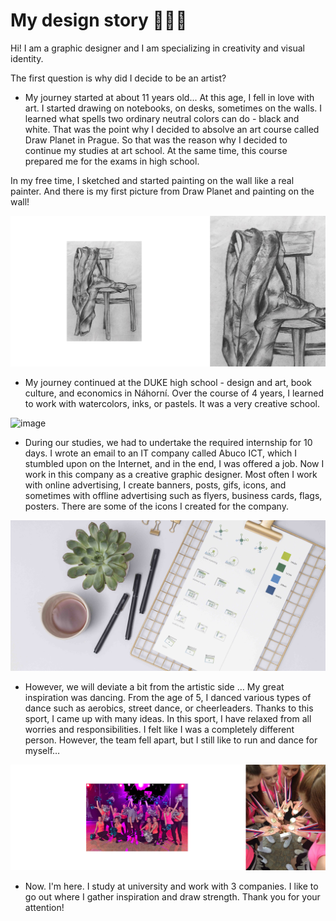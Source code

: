 #  My design story 👩🏼‍🎨 

Hi! I am a graphic designer and I am specializing in creativity and visual identity.

The first question is why did I decide to be an artist?

- My journey started at about 11 years old... At this age, I fell in love with art. I started drawing on notebooks, on desks, sometimes on the walls. I learned what spells two ordinary neutral colors can do - black and white. That was the point why I decided to absolve an art course called Draw Planet in Prague. 
So that was the reason why I decided to continue my studies at art school. At the same time, this course prepared me for the exams in high school.

In my free time, I sketched and started painting on the wall like a real painter. And there is my first picture from Draw Planet and painting on the wall!

![image](chair.jpg)

- My journey continued at the DUKE high school - design and art, book culture, and economics in Náhorní. Over the course of 4 years, I learned to work with watercolors, inks, or pastels.
It was a very creative school.

![image](draw.jpg)

- During our studies, we had to undertake the required internship for 10 days. I wrote an email to an IT company called Abuco ICT, which I stumbled upon on the Internet, and in the end, I was offered a job.
Now I work in this company as a creative graphic designer. Most often I work with online advertising, I create banners, posts, gifs, icons, and sometimes with offline advertising such as flyers, business cards, flags, posters.
There are some of the icons I created for the company.

![image](abuco.jpg)

- However, we will deviate a bit from the artistic side … My great inspiration was dancing. From the age of 5, I danced various types of dance such as aerobics, street dance, or cheerleaders. Thanks to this sport, I came up with many ideas. In this sport, I have relaxed from all worries and responsibilities. I felt like I was a completely different person. However, the team fell apart, but I still like to run and dance for myself…

![image](dance.jpg)

- Now. I'm here. I study at university and work with 3 companies. I like to go out where I gather inspiration and draw strength.
Thank you for your attention!

